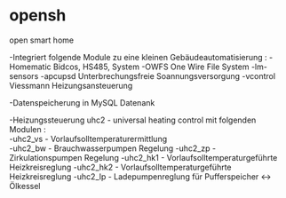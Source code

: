 opensh
======

open smart home

-Integriert folgende Module zu eine kleinen Gebäudeautomatisierung :
  -Homematic Bidcos, HS485, System
  -OWFS One Wire File System
  -lm-sensors
  -apcupsd Unterbrechungsfreie Soannungsversorgung
  -vcontrol Viessmann Heizungsansteuerung
  
-Datenspeicherung in MySQL Datenank

-Heizungssteuerung uhc2 - universal heating control mit folgenden Modulen :<br>
  -uhc2_vs    - Vorlaufsolltemperaturermittlung<br>
  -uhc2_bw    - Brauchwasserpumpen Regelung
  -uhc2_zp    - Zirkulationspumpen Regelung
  -uhc2_hk1   - Vorlaufsolltemperaturgeführte Heizkreisreglung
  -uhc2_hk2   - Vorlaufsolltemperaturgeführte Heizkreisreglung
  -uhc2_lp    - Ladepumpenreglung für Pufferspeicher <-> Ölkessel
